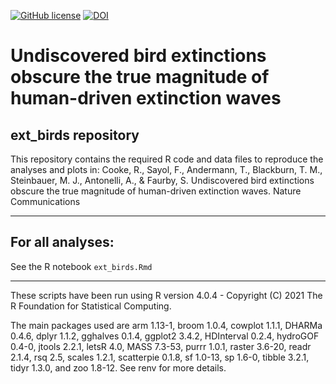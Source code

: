 <!-- badges: start -->
[![GitHub license](https://img.shields.io/github/license/Naereen/StrapDown.js.svg)](https://github.com/03rcooke/ext_birds/blob/main/LICENSE)
[![DOI](https://zenodo.org/badge/630854956.svg)](https://zenodo.org/badge/latestdoi/630854956)
<!-- badges: end -->

# Undiscovered bird extinctions obscure the true magnitude of human-driven extinction waves
## ext_birds repository
This repository contains the required R code and data files to reproduce the analyses and plots in: Cooke, R., Sayol, F., Andermann, T., Blackburn, T. M., Steinbauer, M. J., Antonelli, A., & Faurby, S. Undiscovered bird extinctions obscure the true magnitude of human-driven extinction waves. Nature Communications

***

## For all analyses:

See the R notebook `ext_birds.Rmd`

***

These scripts have been run using R version 4.0.4 - Copyright (C) 2021 The R Foundation for Statistical Computing.

The main packages used are arm 1.13-1, broom 1.0.4, cowplot 1.1.1, DHARMa 0.4.6, dplyr 1.1.2, gghalves 0.1.4, ggplot2 3.4.2, HDInterval 0.2.4, hydroGOF 0.4-0, jtools 2.2.1, letsR 4.0, MASS 7.3-53, purrr 1.0.1, raster 3.6-20, readr 2.1.4, rsq 2.5, scales 1.2.1, scatterpie 0.1.8, sf 1.0-13, sp 1.6-0, tibble 3.2.1, tidyr 1.3.0, and zoo 1.8-12. See renv for more details.
